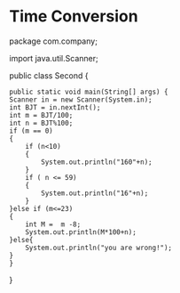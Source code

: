 # Time Conversion
<p>
package com.company;

import java.util.Scanner;

public class Second {

    public static void main(String[] args) {
	Scanner in = new Scanner(System.in);
	int BJT = in.nextInt();
	int m = BJT/100;
	int n = BJT%100;
	if (m == 0)
	{
		if (n<10)
        {
            System.out.println("160"+n);
        }
        if ( n <= 59)
        {
            System.out.println("16"+n);
        }
    }else if (m<=23)
    {
        int M =  m -8;
        System.out.println(M*100+n);
    }else{
        System.out.println("you are wrong!");
    }
    }
}
<p>

